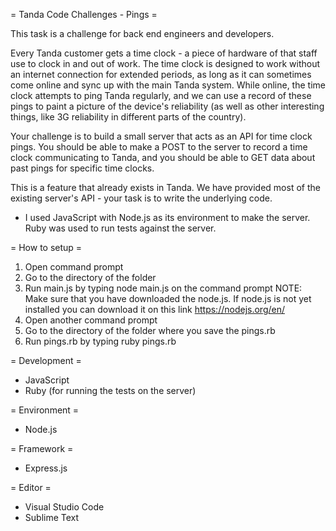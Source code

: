 = Tanda Code Challenges - Pings =

This task is a challenge for back end engineers and developers.

Every Tanda customer gets a time clock - a piece of hardware of that staff use to clock in and out of work. The time clock is designed to work without an internet connection for extended periods, as long as it can sometimes come online and sync up with the main Tanda system. While online, the time clock attempts to ping Tanda regularly, and we can use a record of these pings to paint a picture of the device's reliability (as well as other interesting things, like 3G reliability in different parts of the country).

Your challenge is to build a small server that acts as an API for time clock pings. You should be able to make a POST to the server to record a time clock communicating to Tanda, and you should be able to GET data about past pings for specific time clocks.

This is a feature that already exists in Tanda. We have provided most of the existing server's API - your task is to write the underlying code.

- I used JavaScript with Node.js as its environment to make the server. Ruby was used to run tests against the server.

= How to setup =
1. Open command prompt
2. Go to the directory of the folder
3. Run main.js by typing node main.js on the command prompt
NOTE: Make sure that you have downloaded the node.js.
If node.js is not yet installed you can download it on this link https://nodejs.org/en/
4. Open another command prompt
5. Go to the directory of the folder where you save the pings.rb
6. Run pings.rb by typing ruby pings.rb

= Development =
- JavaScript
- Ruby (for running the tests on the server)

= Environment =
- Node.js

= Framework =
- Express.js

= Editor =
- Visual Studio Code
- Sublime Text